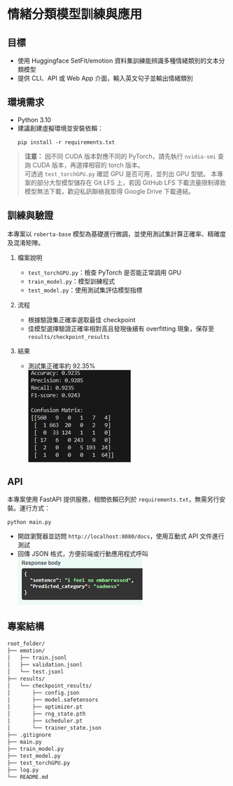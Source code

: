 # 情緒分類模型訓練與應用

## 目標
- 使用 Huggingface SetFit/emotion 資料集訓練能辨識多種情緒類別的文本分類模型
- 提供 CLI、API 或 Web App 介面，輸入英文句子並輸出情緒類別

## 環境需求
- Python 3.10
- 建議創建虛擬環境並安裝依賴：  
  ```
  pip install -r requirements.txt
  ```

> **注意：** 因不同 CUDA 版本對應不同的 PyTorch，請先執行 `nvidia-smi` 查詢 CUDA 版本，再選擇相容的 torch 版本。  
> 可透過 `test_torchGPU.py` 確認 GPU 是否可用，並列出 GPU 型號。
> 本專案的部分大型模型儲存在 Git LFS 上，若因 GitHub LFS 下載流量限制導致模型無法下載，歡迎私訊聯絡我取得 Google Drive 下載連結。

## 訓練與驗證
本專案以 `roberta-base` 模型為基礎進行微調，並使用測試集計算正確率、精確度及混淆矩陣。

1. 檔案說明  
   - `test_torchGPU.py`：檢查 PyTorch 是否能正常調用 GPU  
   - `train_model.py`：模型訓練程式  
   - `test_model.py`：使用測試集評估模型指標  

2. 流程  
   - 根據驗證集正確率選取最佳 checkpoint  
   - 佳模型選擇驗證正確率相對高且發現後續有 overfitting 現象，保存至 `results/checkpoint_results`  

3. 結果  
   - 測試集正確率約 92.35%  
     ![測試結果](example1.png)

## API
本專案使用 FastAPI 提供服務，相關依賴已列於 `requirements.txt`，無需另行安裝。運行方式：

```
python main.py
```

- 開啟瀏覽器並訪問 `http://localhost:8080/docs`，使用互動式 API 文件進行測試  
- 回傳 JSON 格式，方便前端或行動應用程式呼叫  
  ![API 範例](example2.png)

## 專案結構

    root_folder/ 
    ├── emotion/
    │   ├── train.jsonl
    │   ├── validation.jsonl
    │   └── test.jsonl
    ├── results/
    │   └── checkpoint_results/
    │       ├── config.json
    │       ├── model.safetensors
    │       ├── optimizer.pt
    │       ├── rng_state.pth
    │       ├── scheduler.pt
    │       └── trainer_state.json
    ├── .gitignore
    ├── main.py
    ├── train_model.py
    ├── test_model.py
    ├── test_torchGPU.py
    ├── log.py
    └── README.md
